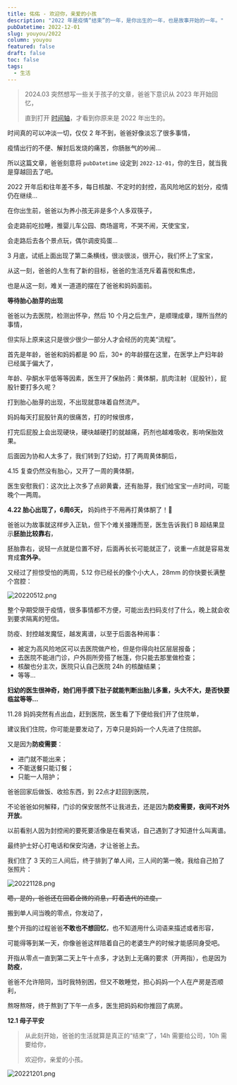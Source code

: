 ```yaml
---
title: 佑佑 - 欢迎你，亲爱的小孩
description: "2022 年是疫情“结束”的一年，是你出生的一年，也是故事开始的一年。"
pubDatetime: 2022-12-01
slug: youyou/2022
column: youyou
featured: false
draft: false
toc: false
tags:
  - 生活
---
```


> 2024.03 突然想写一些关于孩子的文章，爸爸下意识从 2023 年开始回忆，
>
> 直到打开 [时间轴](/timeline)，才看到你原来是 2022 年出生的。

时间真的可以冲淡一切，仅仅 2 年不到，爸爸好像淡忘了很多事情，

疫情出行的不便、解封后发烧的痛苦，你肠胀气的吵闹...

所以这篇文章，爸爸刻意将 `pubDatetime` 设定到 `2022-12-01`，你的生日，就当我是穿越回去了吧。

2022 开年后和往年差不多，每日核酸、不定时的封控，高风险地区的划分，疫情仍在继续...

在你出生前，爸爸以为养小孩无非是多个人多双筷子，

会走路前吃拉睡，推婴儿车公园、商场遛弯，不哭不闹，天使宝宝，

会走路后去各个景点玩，偶尔调皮捣蛋...

3 月底，试纸上面出现了第二条横线，很淡很淡，很开心，我们怀上了宝宝，

从这一刻，爸爸的人生有了新的目标，爸爸的生活充斥着喜悦和焦虑，

也是从这一刻，难关一道道的摆在了爸爸和妈妈面前。

**等待胎心胎芽的出现**

爸爸以为去医院，检测出怀孕，然后 10 个月之后生产，是顺理成章，理所当然的事情，

但实际上原来这只是很少很少一部分人才会经历的完美“流程”。

首先是年龄，爸爸和妈妈都是 90 后，30+ 的年龄摆在这里，在医学上产妇年龄已经属于偏大了，

年龄、孕酮水平低等等因素，医生开了保胎药：黄体酮，肌肉注射（屁股针），屁股针要打多久呢？

打到胎心胎芽的出现，不出现就意味着自然流产。

妈妈每天打屁股针真的很痛苦，打的时候很疼，

打完后屁股上会出现硬块，硬块越硬打的就越痛，药剂也越难吸收，影响保胎效果。

后面因为协和人太多了，我们转到了妇幼，打了两周黄体酮后，

4.15 复查仍然没有胎心，又开了一周的黄体酮，

医生安慰我们：这次比上次多了点卵黄囊，还有胎芽，我们给宝宝一点时间，可能晚个一两周。

**4.22 胎心出现了，6周6天，** 妈妈终于不用再打黄体酮了！🎉

爸爸以为故事就这样步入正轨，但下个难关接踵而至，医生告诉我们 B 超结果显示**胚胎比较靠右**，

胚胎靠右，说轻一点就是位置不好，后面再长长可能就正了，说重一点就是容易发育成**宫外孕**。

又经过了担惊受怕的两周，5.12 你已经长的像个小大人，28mm 的你快要长满整个宫腔：

![20220512.png](/images/youyou/20220512.jpg)

整个孕期受限于疫情，很多事情都不方便，可能出去扫码支付了什么，晚上就会收到要求隔离的短信。

防疫、封控越发魔怔，越发离谱，以至于后面各种闹事：

- 被定为高风险地区可以去医院做产检，但是你得向社区层层报备；
- 去医院不能进门诊，户外厕所旁搭了帐篷，你只能去那里做检查；
- 核酸也分主次，医院只认自己医院 24h 的核酸结果；
- 等等...

**妇幼的医生很神奇，她们用手摸下肚子就能判断出胎儿多重，头大不大，是否快要临盆等等...**

11.28 妈妈突然有点出血，赶到医院，医生看了下便给我们开了住院单，

建议我们住院，你可能是要发动了，万幸只是妈妈一个人先进了住院部。

又是因为**防疫需要**：

- 进门就不能出来；
- 不能送餐只能订餐；
- 只能一人陪护；

爸爸回家后做饭、收拾东西，到 22点才赶回到医院，

不论爸爸如何解释，门诊的保安居然不让我进去，还是因为**防疫需要，夜间不对外开放**。

以前看别人因为封控闹的要死要活像是在看笑话，自己遇到了才知道什么叫离谱。

最终护士好心打电话和保安沟通，才让爸爸上去。

我们住了 3 天的三人间后，终于排到了单人间，三人间的第一晚，我给自己拍了张照片：

![20221128.png](/images/youyou/20221128.jpg)

~~嗯，是的，爸爸还在回着企微的消息，盯着迭代的进度。~~

搬到单人间当晚的零点，你发动了，

整个开指的过程爸爸**不敢也不想回忆**，也不知道用什么词语来描述或者形容，

可能得等到某一天，你像爸爸这样陪着自己的老婆生产的时候才能感同身受吧。

开指从零点一直到第二天上午十点多，才达到上无痛的要求（开两指），也是因为**防疫**，

爸爸不允许陪同，当时我特别困，但又不敢睡觉，担心妈妈一个人在产房是否顺利，

熬呀熬呀，终于熬到了下午一点多，医生把妈妈和你推回了病房。

**12.1 母子平安**

> 从此刻开始，爸爸的生活就算是真正的“结束”了，14h 需要给公司，10h 需要给你，
>
> 欢迎你，亲爱的小孩。

![20221201.png](/images/youyou/20221201.jpg)

